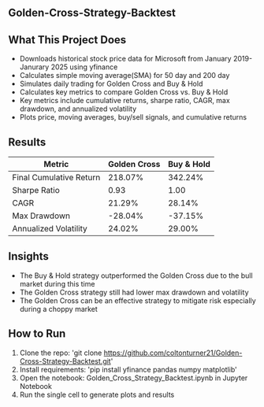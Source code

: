 ## Golden-Cross-Strategy-Backtest
## What This Project Does
- Downloads historical stock price data for Microsoft from January 2019-Janurary 2025 using yfinance
- Calculates simple moving average(SMA) for 50 day and 200 day
- Simulates daily trading for Golden Cross and Buy & Hold
- Calculates key metrics to compare Golden Cross vs. Buy & Hold
- Key metrics include cumulative returns, sharpe ratio, CAGR, max drawdown, and annualized volatility
- Plots price, moving averages, buy/sell signals, and cumulative returns

## Results

| Metric                     | Golden Cross | Buy & Hold |
|----------------------------|--------------|------------|
| Final Cumulative Return    | 218.07%      | 342.24%    |
| Sharpe Ratio               | 0.93         | 1.00       |
| CAGR                       | 21.29%       | 28.14%     |
| Max Drawdown               | -28.04%      | -37.15%    |
| Annualized Volatility      | 24.02%       | 29.00%     |

## Insights
- The Buy & Hold strategy outperformed the Golden Cross due to the bull market during this time
- The Golden Cross strategy still had lower max drawdown and volatility
- The Golden Cross can be an effective strategy to mitigate risk especially during a choppy market

## How to Run
1. Clone the repo: 'git clone https://github.com/coltonturner21/Golden-Cross-Strategy-Backtest.git'
2. Install requirements: 'pip install yfinance pandas numpy matplotlib'
3. Open the notebook: Golden_Cross_Strategy_Backtest.ipynb in Jupyter Notebook
4. Run the single cell to generate plots and results
